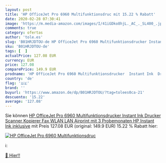 ```yaml
---
layout: post
title: 'HP OfficeJet Pro 6960 Multifunktionsdruc mit 15.22 % Rabatt'
date: 2020-02-28 07:30:41
image: 'https://m.media-amazon.com/images/I/41iGDko8hjL._AC_._SL400_.jpg'
comments: true
category: ofertas
author: 'tole.es'
slug: 'B01HRJDTOU-de HP OfficeJet Pro 6960 Multifunktionsdrucker Instant Ink...'
sku: 'B01HRJDTOU-de'
tags: [  ]
actualPrice: 127.08 EUR
currency: EUR
price: 127.08
comparePrice: 149.9 EUR
prodname: 'HP OfficeJet Pro 6960 Multifunktionsdrucker  Instant Ink  Drucker  Scanner  Kopierer  Fax  WLAN  LAN  Airprint  mit 3 Probemonaten HP Instant Ink inklusive'
country: 'de'
flag: '🇩🇪'
brand: ''
buyurl: 'https://www.amazon.de/dp/B01HRJDTOU/?tag=tolees0ca-21'
descuento: '15.22'
average: '127.08'
---
```


Sie können [HP OfficeJet Pro 6960 Multifunktionsdrucker  Instant Ink  Drucker  Scanner  Kopierer  Fax  WLAN  LAN  Airprint  mit 3 Probemonaten HP Instant Ink inklusive](https://www.amazon.de/dp/B01HRJDTOU/?tag=tolees0ca-21) mit Preis 127.08 EUR (original: 149.9 EUR) 15.22 % Rabatt hier:

[![HP OfficeJet Pro 6960 Multifunktionsdruc](https://m.media-amazon.com/images/I/41iGDko8hjL._AC_._SL400_.jpg)](https://www.amazon.de/dp/B01HRJDTOU/?tag=tolees0ca-21)

ℹ️:


[🛒 Hier!!](https://www.amazon.de/dp/B01HRJDTOU/?tag=tolees0ca-21)
